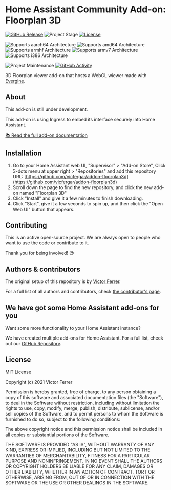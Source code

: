 # Home Assistant Community Add-on: Floorplan 3D

[![GitHub Release][releases-shield]][releases]
![Project Stage][project-stage-shield]
[![License][license-shield]](LICENSE)

![Supports aarch64 Architecture][aarch64-shield]
![Supports amd64 Architecture][amd64-shield]
![Supports armhf Architecture][armhf-shield]
![Supports armv7 Architecture][armv7-shield]
![Supports i386 Architecture][i386-shield]

![Project Maintenance][maintenance-shield]
[![GitHub Activity][commits-shield]][commits]

3D Floorplan viewer add-on that hosts a WebGL wiewer made with [Evergine](https://evergine.com/).

## About

This add-on is still under development.

This add-on is using Ingress to embed its interface securely into Home Assistant.

[:books: Read the full add-on documentation][docs]

## Installation

1. Go to your Home Assistant web UI, "Supervisor" > "Add-on Store",
 Click 3-dots menu at upper right > "Repositories" and add this
 repository URL: [https://github.com/vicfergar/addon-floorplan3d](https://github.com/vicfergar/addon-floorplan3d)
1. Scroll down the page to find the new repository, and click the
 new add-on named "Floorplan 3D"
1. Click "Install" and give it a few minutes to finish downloading.
1. Click "Start", give it a few seconds to spin up, and then click
 the "Open Web UI" button that appears.

## Contributing

This is an active open-source project. We are always open to people who want to
use the code or contribute to it.

Thank you for being involved! :heart_eyes:

## Authors & contributors

The original setup of this repository is by [Victor Ferrer][vicfergar].

For a full list of all authors and contributors,
check [the contributor's page][contributors].

## We have got some Home Assistant add-ons for you

Want some more functionality to your Home Assistant instance?

We have created multiple add-ons for Home Assistant. For a full list, check out
our [GitHub Repository][repository].

## License

MIT License

Copyright (c) 2021 Victor Ferrer

Permission is hereby granted, free of charge, to any person obtaining a copy
of this software and associated documentation files (the "Software"), to deal
in the Software without restriction, including without limitation the rights
to use, copy, modify, merge, publish, distribute, sublicense, and/or sell
copies of the Software, and to permit persons to whom the Software is
furnished to do so, subject to the following conditions:

The above copyright notice and this permission notice shall be included in all
copies or substantial portions of the Software.

THE SOFTWARE IS PROVIDED "AS IS", WITHOUT WARRANTY OF ANY KIND, EXPRESS OR
IMPLIED, INCLUDING BUT NOT LIMITED TO THE WARRANTIES OF MERCHANTABILITY,
FITNESS FOR A PARTICULAR PURPOSE AND NONINFRINGEMENT. IN NO EVENT SHALL THE
AUTHORS OR COPYRIGHT HOLDERS BE LIABLE FOR ANY CLAIM, DAMAGES OR OTHER
LIABILITY, WHETHER IN AN ACTION OF CONTRACT, TORT OR OTHERWISE, ARISING FROM,
OUT OF OR IN CONNECTION WITH THE SOFTWARE OR THE USE OR OTHER DEALINGS IN THE
SOFTWARE.

[aarch64-shield]: https://img.shields.io/badge/aarch64-yes-green.svg
[amd64-shield]: https://img.shields.io/badge/amd64-yes-green.svg
[armhf-shield]: https://img.shields.io/badge/armhf-yes-green.svg
[armv7-shield]: https://img.shields.io/badge/armv7-yes-green.svg
[commits-shield]: https://img.shields.io/github/commit-activity/y/vicfergar/addon-floorplan3d.svg
[commits]: https://github.com/vicfergar/addon-floorplan3d/commits/main
[contributors]: https://github.com/vicfergar/addon-floorplan3d/graphs/contributors
[docs]: https://github.com/vicfergar/addon-floorplan3d/blob/main/wave-sample/DOCS.md
[vicfergar]: https://github.com/vicfergar
[gitlabci-shield]: https://gitlab.com/vicfergar/addon-floorplan3d/badges/main/pipeline.svg
[gitlabci]: https://gitlab.com/vicfergar/addon-floorplan3d/pipelines
[i386-shield]: https://img.shields.io/badge/i386-yes-green.svg
[issue]: https://github.com/vicfergar/addon-floorplan3d/issues
[license-shield]: https://img.shields.io/github/license/vicfergar/addon-floorplan3d.svg
[maintenance-shield]: https://img.shields.io/maintenance/yes/2021.svg
[project-stage-shield]: https://img.shields.io/badge/project%20stage-production%20ready-brightgreen.svg
[reddit]: https://reddit.com/r/homeassistant
[releases-shield]: https://img.shields.io/github/release/vicfergar/addon-floorplan3d.svg
[releases]: https://github.com/vicfergar/addon-floorplan3d/releases
[repository]: https://github.com/hassio-addons/repository
